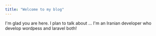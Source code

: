 ```yaml
---
title: "Welcome to my blog"
---
```


I'm glad you are here. I plan to talk about ...
I'm an Iranian developer who develop wordpess and laravel both!
